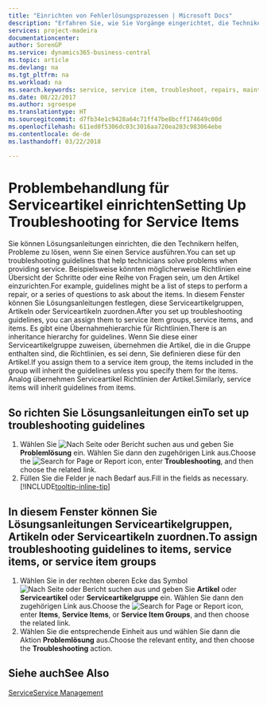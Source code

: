 ```yaml
---
title: "Einrichten von Fehlerlösungsprozessen | Microsoft Docs"
description: "Erfahren Sie, wie Sie Vorgänge eingerichtet, die Techniker helfen, Probleme bei Serviceartikeln zu identifizieren und zu bearbeiten."
services: project-madeira
documentationcenter: 
author: SorenGP
ms.service: dynamics365-business-central
ms.topic: article
ms.devlang: na
ms.tgt_pltfrm: na
ms.workload: na
ms.search.keywords: service, service item, troubleshoot, repairs, maintenance
ms.date: 08/22/2017
ms.author: sgroespe
ms.translationtype: HT
ms.sourcegitcommit: d7fb34e1c9428a64c71ff47be8bcff174649c00d
ms.openlocfilehash: 611ed0f5306dc03c3016aa720ea203c983064ebe
ms.contentlocale: de-de
ms.lasthandoff: 03/22/2018

---
```


# <a name="setting-up-troubleshooting-for-service-items"></a><span data-ttu-id="6e660-103">Problembehandlung für Serviceartikel einrichten</span><span class="sxs-lookup"><span data-stu-id="6e660-103">Setting Up Troubleshooting for Service Items</span></span>
<span data-ttu-id="6e660-104">Sie können Lösungsanleitungen einrichten, die den Technikern helfen, Probleme zu lösen, wenn Sie einen Service ausführen.</span><span class="sxs-lookup"><span data-stu-id="6e660-104">You can set up troubleshooting guidelines that help technicians solve problems when providing service.</span></span> <span data-ttu-id="6e660-105">Beispielsweise könnten möglicherweise Richtlinien eine Übersicht der Schritte oder eine Reihe von Fragen sein, um den Artikel einzurichten.</span><span class="sxs-lookup"><span data-stu-id="6e660-105">For example, guidelines might be a list of steps to perform a repair, or a series of questions to ask about the items.</span></span> <span data-ttu-id="6e660-106">In diesem Fenster können Sie Lösungsanleitungen festlegen, diese Serviceartikelgruppen, Artikeln oder Serviceartikeln zuordnen.</span><span class="sxs-lookup"><span data-stu-id="6e660-106">After you set up troubleshooting guidelines, you can assign them to service item groups, service items, and items.</span></span> <span data-ttu-id="6e660-107">Es gibt eine Übernahmehierarchie für Richtlinien.</span><span class="sxs-lookup"><span data-stu-id="6e660-107">There is an inheritance hierarchy for guidelines.</span></span> <span data-ttu-id="6e660-108">Wenn Sie diese einer Serviceartikelgruppe zuweisen, übernehmen die Artikel, die in die Gruppe enthalten sind, die Richtlinien, es sei denn, Sie definieren diese für den Artikel.</span><span class="sxs-lookup"><span data-stu-id="6e660-108">If you assign them to a service item group, the items included in the group will inherit the guidelines unless you specify them for the items.</span></span> <span data-ttu-id="6e660-109">Analog übernehmen Serviceartikel Richtlinien der Artikel.</span><span class="sxs-lookup"><span data-stu-id="6e660-109">Similarly, service items will inherit guidelines from items.</span></span>  

## <a name="to-set-up-troubleshooting-guidelines"></a><span data-ttu-id="6e660-110">So richten Sie Lösungsanleitungen ein</span><span class="sxs-lookup"><span data-stu-id="6e660-110">To set up troubleshooting guidelines</span></span>
1. <span data-ttu-id="6e660-111">Wählen Sie ![Nach Seite oder Bericht suchen](media/ui-search/search_small.png "Symbol nach Seite oder Bericht suchen") aus und geben Sie **Problemlösung** ein. Wählen Sie dann den zugehörigen Link aus.</span><span class="sxs-lookup"><span data-stu-id="6e660-111">Choose the ![Search for Page or Report](media/ui-search/search_small.png "Search for Page or Report icon") icon, enter **Troubleshooting**, and then choose the related link.</span></span>  
2. <span data-ttu-id="6e660-112">Füllen Sie die Felder je nach Bedarf aus.</span><span class="sxs-lookup"><span data-stu-id="6e660-112">Fill in the fields as necessary.</span></span> [!INCLUDE[tooltip-inline-tip](includes/tooltip-inline-tip_md.md)]  

## <a name="to-assign-troubleshooting-guidelines-to-items-service-items-or-service-item-groups"></a><span data-ttu-id="6e660-113">In diesem Fenster können Sie Lösungsanleitungen Serviceartikelgruppen, Artikeln oder Serviceartikeln zuordnen.</span><span class="sxs-lookup"><span data-stu-id="6e660-113">To assign troubleshooting guidelines to items, service items, or service item groups</span></span>
1. <span data-ttu-id="6e660-114">Wählen Sie in der rechten oberen Ecke das Symbol ![Nach Seite oder Bericht suchen](media/ui-search/search_small.png "Nach Seite oder Bericht suchen-Symbol ") aus und geben Sie **Artikel** oder **Serviceartikel** oder **Serviceartikelgruppe** ein. Wählen Sie dann den zugehörigen Link aus.</span><span class="sxs-lookup"><span data-stu-id="6e660-114">Choose the ![Search for Page or Report](media/ui-search/search_small.png "Search for Page or Report icon") icon, enter **Items**, **Service Items**, or **Service Item Groups**, and then choose the related link.</span></span>  
2. <span data-ttu-id="6e660-115">Wählen Sie die entsprechende Einheit aus und wählen Sie dann die Aktion **Problemlösung** aus.</span><span class="sxs-lookup"><span data-stu-id="6e660-115">Choose the relevant entity, and then choose the **Troubleshooting** action.</span></span>  

## <a name="see-also"></a><span data-ttu-id="6e660-116">Siehe auch</span><span class="sxs-lookup"><span data-stu-id="6e660-116">See Also</span></span>
[<span data-ttu-id="6e660-117">Service</span><span class="sxs-lookup"><span data-stu-id="6e660-117">Service Management</span></span>](service-service.md)
